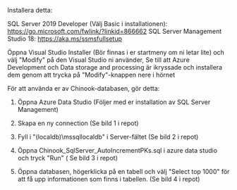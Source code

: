 Installera detta:

SQL Server 2019 Developer (Välj Basic i installationen): https://go.microsoft.com/fwlink/?linkid=866662
SQL Server Management Studio 18: https://aka.ms/ssmsfullsetup

Öppna Visual Studio Installer (Bör finnas i er startmeny om ni letar lite) och välj "Modify" på den Visual Studio ni använder, Se till att Azure Development och Data storage and processing är ikryssade och installera dem genom att trycka på "Modify"-knappen nere i hörnet

För att använda er av Chinook-databasen, gör detta:

1. Öppna Azure Data Studio (Följer med er installation av SQL Server Management)
2. Skapa en ny connection (Se bild 1 i repot)
3. Fyll i "(localdb)\mssqllocaldb" i Server-fältet (Se bild 2 i repot)
4. Öppna Chinook_SqlServer_AutoIncrementPKs.sql i azure data studio och tryck "Run" ( Se bild 3 i repot)

5. Öppna databasen, högerklicka på en tabell och välj "Select top 1000" för att få upp informationen som finns i tabellen. (Se bild 4 i repot)